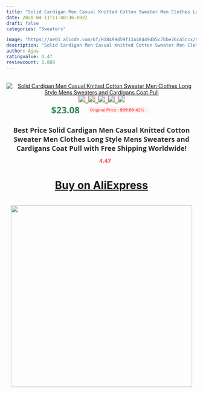 ```yaml
---
title: "Solid Cardigan Men Casual Knitted Cotton Sweater Men Clothes Long Style Mens Sweaters and Cardigans Coat Pull"
date: 2020-04-11T11:40:36.892Z
draft: false
categories: "Sweaters"

image: "https://ae01.alicdn.com/kf/H18499d59f13a484494b5c7bbe76ca5ccx/Solid-Cardigan-Men-Casual-Knitted-Cotton-Sweater-Men-Clothes-Long-Style-Mens-Sweaters-and-Cardigans-Coat.jpg"
description: "Solid Cardigan Men Casual Knitted Cotton Sweater Men Clothes Long Style Mens Sweaters and Cardigans Coat Pull"
author: Agus
ratingvalue: 4.47
reviewcount: 1.888
---
```

<br>
<div style="text-align: center;">
<a href="https://s.click.aliexpress.com/e/_AcTwVf" target="_blank" rel="nofollow noopener noreferrer"><img alt="Solid Cardigan Men Casual Knitted Cotton Sweater Men Clothes Long Style Mens Sweaters and Cardigans Coat Pull" class="magnifier-image" src="https://ae01.alicdn.com/kf/H18499d59f13a484494b5c7bbe76ca5ccx/Solid-Cardigan-Men-Casual-Knitted-Cotton-Sweater-Men-Clothes-Long-Style-Mens-Sweaters-and-Cardigans-Coat.jpg_640x640.jpg">
<br>
<img style="border:1px solid salmon" src="https://ae01.alicdn.com/kf/H18499d59f13a484494b5c7bbe76ca5ccx/Solid-Cardigan-Men-Casual-Knitted-Cotton-Sweater-Men-Clothes-Long-Style-Mens-Sweaters-and-Cardigans-Coat.jpg_120x120.jpg">&nbsp;&nbsp;<img style="border:1px solid salmon" src="https://ae01.alicdn.com/kf/Hfedd32e3ef06405bb6734b3f426839c0f/Solid-Cardigan-Men-Casual-Knitted-Cotton-Sweater-Men-Clothes-Long-Style-Mens-Sweaters-and-Cardigans-Coat.jpg_120x120.jpg">&nbsp;&nbsp;<img style="border:1px solid salmon" src="https://ae01.alicdn.com/kf/Hbe60aa4c00774e39bbf2fd5b3557952eO/Solid-Cardigan-Men-Casual-Knitted-Cotton-Sweater-Men-Clothes-Long-Style-Mens-Sweaters-and-Cardigans-Coat.jpg_120x120.jpg">&nbsp;&nbsp;<img style="border:1px solid salmon" src="https://ae01.alicdn.com/kf/H84cd187f59c145399c9ad95d930c72deZ/Solid-Cardigan-Men-Casual-Knitted-Cotton-Sweater-Men-Clothes-Long-Style-Mens-Sweaters-and-Cardigans-Coat.jpg_120x120.jpg">&nbsp;&nbsp;<img style="border:1px solid salmon" src="https://ae01.alicdn.com/kf/H9db60dbcd19f4818ada60a76eca7527fn/Solid-Cardigan-Men-Casual-Knitted-Cotton-Sweater-Men-Clothes-Long-Style-Mens-Sweaters-and-Cardigans-Coat.jpg_120x120.jpg"></a></div><br0>
<div style="text-align: center;"><span style="background-color: white; border: 0px; box-sizing: border-box; color: seagreen; display: inline-block; font-family: &quot;open sans&quot; , &quot;arial&quot; , &quot;helvetica&quot; , sans-serif , &quot;heiti&quot;; font-size: 24px; font-stretch: inherit; font-weight: 700; line-height: inherit; margin: 0px 10px 0px 0px; padding: 0px; vertical-align: middle;">$23.08 </span>
<span style="background: rgb(255 , 241 , 241); border-radius: 3px; border: 0px; box-sizing: border-box; color: #ff4747; display: inline-block; font-family: inherit; font-size: 12px; font-stretch: inherit; font-style: inherit; font-variant: inherit; font-weight: 600; line-height: inherit; margin: 0px; padding: 2px 5px; transform: scale(0.9); vertical-align: middle;">Original Price : <b style="text-decoration: line-through;">$39.80 </b> 42%&nbsp;&nbsp;</span></div>
<h1 style="color: #333333; display: inline-block; font-family: &quot;open sans&quot; , &quot;arial&quot; , &quot;helvetica&quot; , sans-serif , &quot;heiti&quot;; font-size: 18px; font-stretch: inherit; font-weight: 700; text-align: center;">Best Price Solid Cardigan Men Casual Knitted Cotton Sweater Men Clothes Long Style Mens Sweaters and Cardigans Coat Pull with Free Shipping Worldwide!</h1>
<div style="color: #ff4747; text-align: center;">
<img src="https://4.bp.blogspot.com/-M0ZcTcb-5uY/XleCXlxnR4I/AAAAAAAAAEc/OrjgMkXV1oMQFaCRZj5HQwOCBcu3w1FegCPcBGAYYCw/s1600/star.png" style="height: 15px;">&nbsp;<b>4.47</b></div>
<div class="button_cont" align="center"><a class="buynow_a" href="https://s.click.aliexpress.com/e/_AcTwVf" target="_blank" rel="nofollow noopener noreferrer"><H1>Buy on AliExpress</H1></a></div><br>
<div class="separator" style="clear: both; text-align: center;">
<img src="https://lh3.googleusercontent.com/-pTy5HemUv9M/XlePHvY0dAI/AAAAAAAAAE4/0nX5iRUoIWY8eMW9Dpxeirr157OZliDIgCLcBGAsYHQ/s1600/badge.gif" width="480">
</div>
